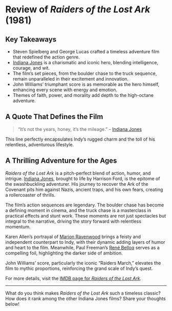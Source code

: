 # Review of *Raiders of the Lost Ark* (1981)

## Key Takeaways

- Steven Spielberg and George Lucas crafted a timeless adventure film that redefined the action genre.
- [Indiana Jones](https://en.wikipedia.org/wiki/Indiana_Jones) is a charismatic and iconic hero, blending intelligence, courage, and wit.
- The film’s set pieces, from the boulder chase to the truck sequence, remain unparalleled in their excitement and innovation.
- John Williams’ triumphant score is as memorable as the hero himself, enhancing every scene with energy and emotion.
- Themes of faith, power, and morality add depth to the high-octane adventure.

## A Quote That Defines the Film

> “It’s not the years, honey, it’s the mileage.” – [Indiana Jones](https://en.wikipedia.org/wiki/Indiana_Jones)

This line perfectly encapsulates Indy’s rugged charm and the toll of his relentless, adventurous lifestyle.

## A Thrilling Adventure for the Ages

*Raiders of the Lost Ark* is a pitch-perfect blend of action, humor, and intrigue. [Indiana Jones](https://en.wikipedia.org/wiki/Indiana_Jones), brought to life by Harrison Ford, is the epitome of the swashbuckling adventurer. His journey to recover the Ark of the Covenant pits him against Nazis, ancient traps, and his own fears, creating a rollercoaster of thrills.

The film’s action sequences are legendary. The boulder chase has become a defining moment in cinema, and the truck chase is a masterclass in practical effects and stunt work. These moments are not just spectacles but integral to the narrative, driving the story forward with relentless momentum.

Karen Allen’s portrayal of [Marion Ravenwood](https://en.wikipedia.org/wiki/Marion_Ravenwood) brings a feisty and independent counterpart to Indy, with their dynamic adding layers of humor and heart to the film. Meanwhile, Paul Freeman’s [René Belloq](https://en.wikipedia.org/wiki/Indiana_Jones_and_the_Raiders_of_the_Lost_Ark#René_Belloq) serves as a compelling foil, highlighting the darker side of ambition.

John Williams’ score, particularly the iconic “Raiders March,” elevates the film to mythic proportions, reinforcing the grand scale of Indy’s quest.

For more details, visit the [IMDB page for *Raiders of the Lost Ark*](https://www.imdb.com/title/tt0082971/).

---

What do you think makes *Raiders of the Lost Ark* such a timeless classic? How does it rank among the other Indiana Jones films? Share your thoughts below!
